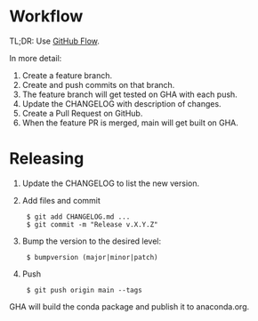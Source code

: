 # Workflow

TL;DR:  Use
[GitHub Flow](https://guides.github.com/introduction/flow/index.html).

In more detail:

1. Create a feature branch.
2. Create and push commits on that branch.
3. The feature branch will get tested on GHA with each push.
4. Update the CHANGELOG with description of changes.
5. Create a Pull Request on GitHub.
6. When the feature PR is merged, main will get built on GHA.


# Releasing

1. Update the CHANGELOG to list the new version.
2. Add files and commit

        $ git add CHANGELOG.md ...
        $ git commit -m "Release v.X.Y.Z"

3. Bump the version to the desired level:

        $ bumpversion (major|minor|patch)

4. Push

        $ git push origin main --tags

GHA will build the conda package and publish it to anaconda.org.
